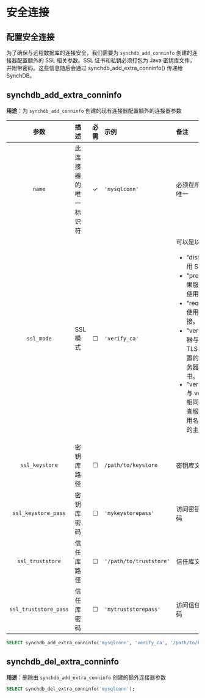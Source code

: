 # 安全连接

## **配置安全连接**

为了确保与远程数据库的连接安全，我们需要为 `synchdb_add_conninfo` 创建的连接器配置额外的 SSL 相关参数。SSL 证书和私钥必须打包为 Java 密钥库文件，并附带密码。这些信息随后会通过 synchdb_add_extra_conninfo() 传递给 SynchDB。

## **synchdb_add_extra_conninfo**

**用途**：为 `synchdb_add_conninfo` 创建的现有连接器配置额外的连接器参数

| 参数 | 描述 | 必需 | 示例 | 备注 |
|:-:|:-|:-:|:-|:-|
| `name` | 此连接器的唯一标识符 | ✓ | `'mysqlconn'` | 必须在所有连接器中唯一 |
| `ssl_mode` | SSL 模式 | ☐ | `'verify_ca'` |可以是以下之一：<br><ul><li>“disabled”- 不使用 SSL。</li><li>“preferred”- 如果服务器支持，则使用 SSL。</li><li>“required”- 必须使用 SSL 建立连接。</li><li>“verify_ca”- 连接器与服务器建立 TLS，并将根据配置的信任库验证服务器的 TLS 证书。</li><li>“verify_identity”- 与 verify_ca 行为相同，但它还会检查服务器证书的通用名称以匹配系统的主机名。|
| `ssl_keystore` | 密钥库路径 | ☐ | `/path/to/keystore` | 密钥库文件的路径 |
| `ssl_keystore_pass` | 密钥库密码 | ☐ | `'mykeystorepass'` | 访问密钥库文件的密码 |
| `ssl_truststore` | 信任库路径 | ☐ | `'/path/to/truststore'` | 信任库文件路径 |
| `ssl_truststore_pass` | 信任库密码 | ☐ | `'mytruststorepass'` | 访问信任库文件的密码 |

```sql
SELECT synchdb_add_extra_conninfo('mysqlconn', 'verify_ca', '/path/to/keystore', 'mykeystorepass', '/path/to/truststore', 'mytruststorepass');
```

## **synchdb_del_extra_conninfo**

**用途**：删除由 `synchdb_add_extra_conninfo` 创建的额外连接器参数
```sql
SELECT synchdb_del_extra_conninfo('mysqlconn');
```